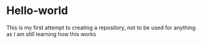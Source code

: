 # Hello-world
This is my first attempt to creating a repository, not to be used for anything as I am still learning how this works

